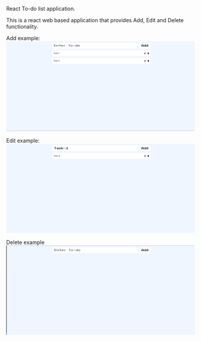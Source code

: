 React To-do list application.

This is a react web based application that provides Add, Edit and Delete functionality.

Add example:
![Add](image.png)

Edit example:
![Edit](image-1.png)

Delete example
![Delete](image-2.png)